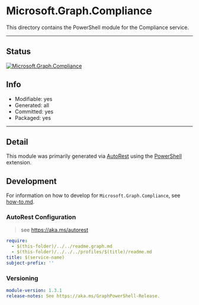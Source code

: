 <!-- region Generated -->
# Microsoft.Graph.Compliance
This directory contains the PowerShell module for the Compliance service.

---
## Status
[![Microsoft.Graph.Compliance](https://img.shields.io/powershellgallery/v/Microsoft.Graph.Compliance.svg?style=flat-square&label=Microsoft.Graph.Compliance "Microsoft.Graph.Compliance")](https://www.powershellgallery.com/packages/Microsoft.Graph.Compliance/)

## Info
- Modifiable: yes
- Generated: all
- Committed: yes
- Packaged: yes

---
## Detail
This module was primarily generated via [AutoRest](https://github.com/Azure/autorest) using the [PowerShell](https://github.com/Azure/autorest.powershell) extension.

## Development
For information on how to develop for `Microsoft.Graph.Compliance`, see [how-to.md](how-to.md).
<!-- endregion -->

### AutoRest Configuration

> see https://aka.ms/autorest

``` yaml
require:
  - $(this-folder)/../../readme.graph.md
  - $(this-folder)/../../../profiles/$(title)/readme.md
title: $(service-name)
subject-prefix: ''
```
### Versioning

``` yaml
module-version: 1.3.1
release-notes: See https://aka.ms/GraphPowerShell-Release.
```
